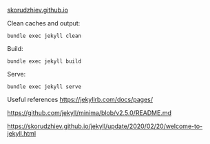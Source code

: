 [skorudzhiev.github.io](https://skorudzhiev.github.io/)

Clean caches and output:
```
bundle exec jekyll clean
```

Build:
```
bundle exec jekyll build
```

Serve:
```
bundle exec jekyll serve
```

Useful references
https://jekyllrb.com/docs/pages/

https://github.com/jekyll/minima/blob/v2.5.0/README.md

https://skorudzhiev.github.io/jekyll/update/2020/02/20/welcome-to-jekyll.html
